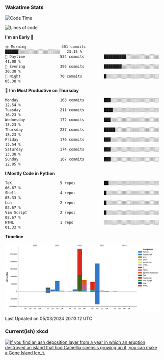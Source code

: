 ### Wakatime Stats
<!--START_SECTION:waka-->
![Code Time](http://img.shields.io/badge/Code%20Time-2%2C374%20hrs%2041%20mins-blue)

![Lines of code](https://img.shields.io/badge/From%20Hello%20World%20I%27ve%20Written-738.2%20thousand%20lines%20of%20code-blue)

**I'm an Early 🐤** 

```text
🌞 Morning                301 commits         ██████░░░░░░░░░░░░░░░░░░░   23.15 % 
🌆 Daytime                534 commits         ██████████░░░░░░░░░░░░░░░   41.08 % 
🌃 Evening                395 commits         ████████░░░░░░░░░░░░░░░░░   30.38 % 
🌙 Night                  70 commits          █░░░░░░░░░░░░░░░░░░░░░░░░   05.38 % 
```
📅 **I'm Most Productive on Thursday** 

```text
Monday                   163 commits         ███░░░░░░░░░░░░░░░░░░░░░░   12.54 % 
Tuesday                  211 commits         ████░░░░░░░░░░░░░░░░░░░░░   16.23 % 
Wednesday                172 commits         ███░░░░░░░░░░░░░░░░░░░░░░   13.23 % 
Thursday                 237 commits         █████░░░░░░░░░░░░░░░░░░░░   18.23 % 
Friday                   176 commits         ███░░░░░░░░░░░░░░░░░░░░░░   13.54 % 
Saturday                 174 commits         ███░░░░░░░░░░░░░░░░░░░░░░   13.38 % 
Sunday                   167 commits         ███░░░░░░░░░░░░░░░░░░░░░░   12.85 % 
```


**I Mostly Code in Python** 

```text
TeX                      5 repos             ██░░░░░░░░░░░░░░░░░░░░░░░   06.67 % 
Shell                    4 repos             █░░░░░░░░░░░░░░░░░░░░░░░░   05.33 % 
Lua                      2 repos             █░░░░░░░░░░░░░░░░░░░░░░░░   02.67 % 
Vim Script               2 repos             █░░░░░░░░░░░░░░░░░░░░░░░░   02.67 % 
HTML                     1 repo              ░░░░░░░░░░░░░░░░░░░░░░░░░   01.33 % 
```



**Timeline**

![Lines of Code chart](https://raw.githubusercontent.com/joshuajeschek/joshuajeschek/main/assets/bar_graph.png)


 Last Updated on 05/03/2024 20:13:12 UTC
<!--END_SECTION:waka-->

### Current(ish) xkcd
<a id="xkcd-a" title="If you find an ash deposition layer from a year in which an eruption destroyed an island that had Camellia sinensis growing on it, you can make a Gone Island Ice_τ." href="https://www.xkcd.com" target="_blank">
        <img align="center" id="xkcd-img" src="https://imgs.xkcd.com/comics/ice_core.png" alt="If you find an ash deposition layer from a year in which an eruption destroyed an island that had Camellia sinensis growing on it, you can make a Gone Island Ice_τ." height=300 />
</a>
